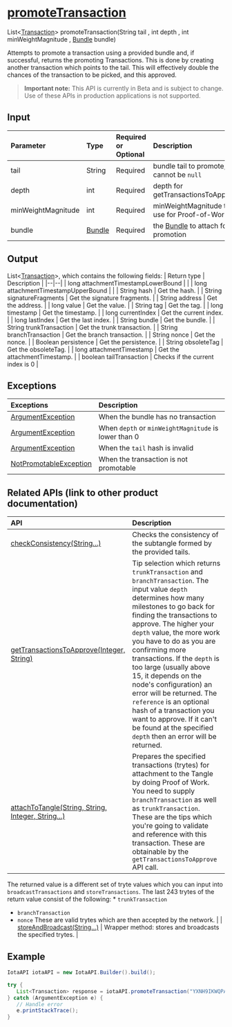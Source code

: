 
# [promoteTransaction](https://github.com/iotaledger/iota-java/blob/master/jota/src/main/java/org/iota/jota/IotaAPI.java#L1667)
 List<[Transaction](https://github.com/iotaledger/iota-java/blob/master/jota/src/main/java/org/iota/jota/model/Transaction.java)> promoteTransaction(String tail , int depth , int minWeightMagnitude , [Bundle](https://github.com/iotaledger/iota-java/blob/master/jota/src/main/java/org/iota/jota/model/Bundle.java) bundle)

Attempts to promote a transaction using a provided bundle and, if successful, returns the promoting Transactions. This is done by creating another transaction which points to the tail. This will effectively double the chances of the transaction to be picked, and this approved.
> **Important note:** This API is currently in Beta and is subject to change. Use of these APIs in production applications is not supported.

## Input
| Parameter       | Type | Required or Optional | Description |
|:---------------|:--------|:--------| :--------|
| tail | String | Required | bundle tail to promote, cannot be `null` |
| depth | int | Required | depth for getTransactionsToApprove |
| minWeightMagnitude | int | Required | minWeightMagnitude to use for Proof-of-Work |
| bundle | [Bundle](https://github.com/iotaledger/iota-java/blob/master/jota/src/main/java/org/iota/jota/model/Bundle.java) | Required | the [Bundle](https://github.com/iotaledger/iota-java/blob/master/jota/src/main/java/org/iota/jota/model/Bundle.java) to attach for promotion |
    
## Output
List<[Transaction](https://github.com/iotaledger/iota-java/blob/master/jota/src/main/java/org/iota/jota/model/Transaction.java)>, which contains the following fields:
| Return type | Description |
|--|--|
| long attachmentTimestampLowerBound |  |
| long attachmentTimestampUpperBound |  |
| String hash | Get the hash. |
| String signatureFragments | Get the signature fragments. |
| String address | Get the address. |
| long value | Get the value. |
| String tag | Get the tag. |
| long timestamp | Get the timestamp. |
| long currentIndex | Get the current index. |
| long lastIndex | Get the last index. |
| String bundle | Get the bundle. |
| String trunkTransaction | Get the trunk transaction. |
| String branchTransaction | Get the branch transaction. |
| String nonce | Get the nonce. |
| Boolean persistence | Get the persistence. |
| String obsoleteTag | Get the obsoleteTag. |
| long attachmentTimestamp | Get the attachmentTimestamp. |
| boolean tailTransaction | Checks if the current index is 0 |

## Exceptions
| Exceptions     | Description |
|:---------------|:--------|
| [ArgumentException](https://github.com/iotaledger/iota-java/blob/master/jota/src/main/java/org/iota/jota/error/ArgumentException.java) | When the bundle has no transaction |
| [ArgumentException](https://github.com/iotaledger/iota-java/blob/master/jota/src/main/java/org/iota/jota/error/ArgumentException.java) | When `depth` or `minWeightMagnitude` is lower than 0 |
| [ArgumentException](https://github.com/iotaledger/iota-java/blob/master/jota/src/main/java/org/iota/jota/error/ArgumentException.java) | When the `tail` hash is invalid |
| [NotPromotableException](https://github.com/iotaledger/iota-java/blob/master/jota/src/main/java/org/iota/jota/error/NotPromotableException.java) | When the transaction is not promotable |

## Related APIs (link to other product documentation)
| API     | Description |
|:---------------|:--------|
| [checkConsistency(String...)](https://github.com/iotaledger/iota-java/blob/master/jota/src/main/java/org/iota/jota/IotaAPICore.java#L563) | Checks the consistency of the subtangle formed by the provided tails. |
| [getTransactionsToApprove(Integer, String)](https://github.com/iotaledger/iota-java/blob/master/jota/src/main/java/org/iota/jota/IotaAPICore.java#L435) | Tip selection which returns `trunkTransaction` and `branchTransaction`. The input value `depth` determines how many milestones to go back for finding the transactions to approve. The higher your `depth` value, the more work you have to do as you are confirming more transactions. If the `depth` is too large (usually above 15, it depends on the node's configuration) an error will be returned. The `reference` is an optional hash of a transaction you want to approve. If it can't be found at the specified `depth` then an error will be returned. |
| [attachToTangle(String, String, Integer, String...)](https://github.com/iotaledger/iota-java/blob/master/jota/src/main/java/org/iota/jota/IotaAPICore.java#L608) |  Prepares the specified transactions (trytes) for attachment to the Tangle by doing Proof of Work. You need to supply `branchTransaction` as well as `trunkTransaction`. These are the tips which you're going to validate and reference with this transaction.  These are obtainable by the `getTransactionsToApprove` API call. 
  The returned value is a different set of tryte values which you can input into  `broadcastTransactions` and `storeTransactions`. 
  The last 243 trytes of the return value consist of the following:  * `trunkTransaction`
 * `branchTransaction`
 * `nonce`
   These are valid trytes which are then accepted by the network. |
| [storeAndBroadcast(String...)](https://github.com/iotaledger/iota-java/blob/master/jota/src/main/java/org/iota/jota/IotaAPI.java#L313) | Wrapper method: stores and broadcasts the specified trytes. |

 ## Example
 
 ```Java
 IotaAPI iotaAPI = new IotaAPI.Builder().build();

try { 
    List<Transaction> response = iotaAPI.promoteTransaction("YXNH9IKWQPAFEGIB9PAUQY9VAEVINDJISMZGCMJUCGCYNNS9JLCLFMRDPVDKVXIXECZGMQIXBMUQZNBKS", 15, 18, bundle);
} catch (ArgumentException e) { 
    // Handle error
    e.printStackTrace(); 
}
 ```
